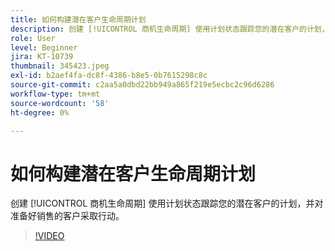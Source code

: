 ```yaml
---
title: 如何构建潜在客户生命周期计划
description: 创建 [!UICONTROL 商机生命周期] 使用计划状态跟踪您的潜在客户的计划，并对准备好销售的客户采取行动。
role: User
level: Beginner
jira: KT-10739
thumbnail: 345423.jpeg
exl-id: b2aef4fa-dc8f-4386-b8e5-0b7615298c8c
source-git-commit: c2aa5a0dbd22bb949a865f219e5ecbc2c96d6286
workflow-type: tm+mt
source-wordcount: '58'
ht-degree: 0%

---
```


# 如何构建潜在客户生命周期计划

创建 [!UICONTROL 商机生命周期] 使用计划状态跟踪您的潜在客户的计划，并对准备好销售的客户采取行动。

>[!VIDEO](https://video.tv.adobe.com/v/345423/?quality=12&learn=on)
